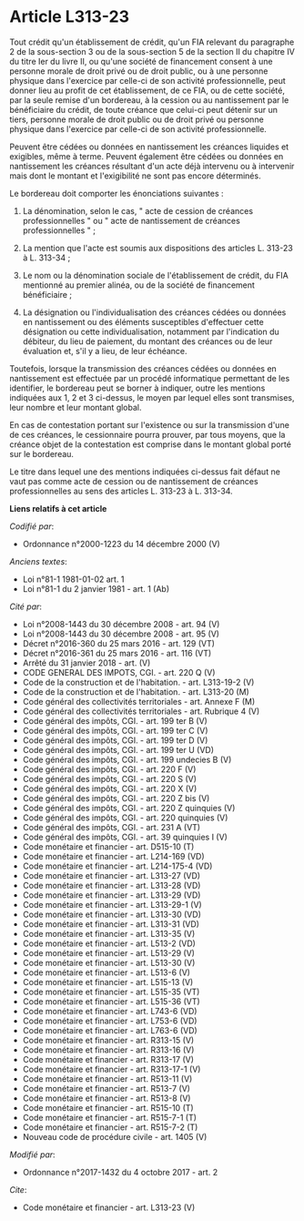 # Article L313-23

Tout crédit qu'un établissement de crédit, qu'un FIA relevant du paragraphe 2 de la sous-section 3 ou de la sous-section 5 de
la section II du chapitre IV du titre Ier du livre II, ou qu'une société de financement consent à une personne morale de
droit privé ou de droit public, ou à une personne physique dans l'exercice par celle-ci de son activité professionnelle, peut
donner lieu au profit de cet établissement, de ce FIA, ou de cette société, par la seule remise d'un bordereau, à la cession
ou au nantissement par le bénéficiaire du crédit, de toute créance que celui-ci peut détenir sur un tiers, personne morale de
droit public ou de droit privé ou personne physique dans l'exercice par celle-ci de son activité professionnelle.

Peuvent être cédées ou données en nantissement les créances liquides et exigibles, même à terme. Peuvent également être
cédées ou données en nantissement les créances résultant d'un acte déjà intervenu ou à intervenir mais dont le montant et
l'exigibilité ne sont pas encore déterminés.

Le bordereau doit comporter les énonciations suivantes :

1. La dénomination, selon le cas, " acte de cession de créances professionnelles " ou " acte de nantissement de créances
professionnelles " ;

2. La mention que l'acte est soumis aux dispositions des articles L. 313-23 à L. 313-34 ;

3. Le nom ou la dénomination sociale de l'établissement de crédit, du FIA mentionné au premier alinéa, ou de la société de
financement bénéficiaire ;

4. La désignation ou l'individualisation des créances cédées ou données en nantissement ou des éléments susceptibles
d'effectuer cette désignation ou cette individualisation, notamment par l'indication du débiteur, du lieu de paiement, du
montant des créances ou de leur évaluation et, s'il y a lieu, de leur échéance.

Toutefois, lorsque la transmission des créances cédées ou données en nantissement est effectuée par un procédé informatique
permettant de les identifier, le bordereau peut se borner à indiquer, outre les mentions indiquées aux 1, 2 et 3 ci-dessus,
le moyen par lequel elles sont transmises, leur nombre et leur montant global.

En cas de contestation portant sur l'existence ou sur la transmission d'une de ces créances, le cessionnaire pourra prouver,
par tous moyens, que la créance objet de la contestation est comprise dans le montant global porté sur le bordereau.

Le titre dans lequel une des mentions indiquées ci-dessus fait défaut ne vaut pas comme acte de cession ou de nantissement de
créances professionnelles au sens des articles L. 313-23 à L. 313-34.

**Liens relatifs à cet article**

_Codifié par_:

  - Ordonnance n°2000-1223 du 14 décembre 2000 (V)

_Anciens textes_:

  - Loi n°81-1 1981-01-02 art. 1
  - Loi n°81-1 du 2 janvier 1981 - art. 1 (Ab)

_Cité par_:

  - Loi n°2008-1443 du 30 décembre 2008 - art. 94 (V)
  - Loi n°2008-1443 du 30 décembre 2008 - art. 95 (V)
  - Décret n°2016-360 du 25 mars 2016 - art. 129 (VT)
  - Décret n°2016-361 du 25 mars 2016 - art. 116 (VT)
  - Arrêté du 31 janvier 2018 - art. (V)
  - CODE GENERAL DES IMPOTS, CGI. - art. 220 Q (V)
  - Code de la construction et de l'habitation. - art. L313-19-2 (V)
  - Code de la construction et de l'habitation. - art. L313-20 (M)
  - Code général des collectivités territoriales - art. Annexe F (M)
  - Code général des collectivités territoriales - art. Rubrique 4 (V)
  - Code général des impôts, CGI. - art. 199 ter B (V)
  - Code général des impôts, CGI. - art. 199 ter C (V)
  - Code général des impôts, CGI. - art. 199 ter D (V)
  - Code général des impôts, CGI. - art. 199 ter U (VD)
  - Code général des impôts, CGI. - art. 199 undecies B (V)
  - Code général des impôts, CGI. - art. 220 F (V)
  - Code général des impôts, CGI. - art. 220 S (V)
  - Code général des impôts, CGI. - art. 220 X (V)
  - Code général des impôts, CGI. - art. 220 Z bis (V)
  - Code général des impôts, CGI. - art. 220 Z quinquies (V)
  - Code général des impôts, CGI. - art. 220 quinquies (V)
  - Code général des impôts, CGI. - art. 231 A (VT)
  - Code général des impôts, CGI. - art. 39 quinquies I (V)
  - Code monétaire et financier - art. D515-10 (T)
  - Code monétaire et financier - art. L214-169 (VD)
  - Code monétaire et financier - art. L214-175-4 (VD)
  - Code monétaire et financier - art. L313-27 (VD)
  - Code monétaire et financier - art. L313-28 (VD)
  - Code monétaire et financier - art. L313-29 (VD)
  - Code monétaire et financier - art. L313-29-1 (V)
  - Code monétaire et financier - art. L313-30 (VD)
  - Code monétaire et financier - art. L313-31 (VD)
  - Code monétaire et financier - art. L313-35 (V)
  - Code monétaire et financier - art. L513-2 (VD)
  - Code monétaire et financier - art. L513-29 (V)
  - Code monétaire et financier - art. L513-30 (V)
  - Code monétaire et financier - art. L513-6 (V)
  - Code monétaire et financier - art. L515-13 (V)
  - Code monétaire et financier - art. L515-35 (VT)
  - Code monétaire et financier - art. L515-36 (VT)
  - Code monétaire et financier - art. L743-6 (VD)
  - Code monétaire et financier - art. L753-6 (VD)
  - Code monétaire et financier - art. L763-6 (VD)
  - Code monétaire et financier - art. R313-15 (V)
  - Code monétaire et financier - art. R313-16 (V)
  - Code monétaire et financier - art. R313-17 (V)
  - Code monétaire et financier - art. R313-17-1 (V)
  - Code monétaire et financier - art. R513-11 (V)
  - Code monétaire et financier - art. R513-7 (V)
  - Code monétaire et financier - art. R513-8 (V)
  - Code monétaire et financier - art. R515-10 (T)
  - Code monétaire et financier - art. R515-7-1 (T)
  - Code monétaire et financier - art. R515-7-2 (T)
  - Nouveau code de procédure civile - art. 1405 (V)

_Modifié par_:

  - Ordonnance n°2017-1432 du 4 octobre 2017 - art. 2

_Cite_:

  - Code monétaire et financier - art. L313-23 (V)
